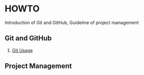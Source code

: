 # HOWTO
Introduction of Git and GitHub, Guideline of  project management

## Git and GitHub

1. [Git Usage](HOWTO-Git.md)

## Project Management


